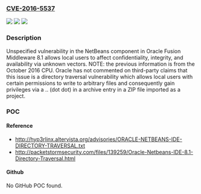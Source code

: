 ### [CVE-2016-5537](https://cve.mitre.org/cgi-bin/cvename.cgi?name=CVE-2016-5537)
![](https://img.shields.io/static/v1?label=Product&message=n%2Fa&color=blue)
![](https://img.shields.io/static/v1?label=Version&message=n%2Fa&color=blue)
![](https://img.shields.io/static/v1?label=Vulnerability&message=n%2Fa&color=brighgreen)

### Description

Unspecified vulnerability in the NetBeans component in Oracle Fusion Middleware 8.1 allows local users to affect confidentiality, integrity, and availability via unknown vectors. NOTE: the previous information is from the October 2016 CPU. Oracle has not commented on third-party claims that this issue is a directory traversal vulnerability which allows local users with certain permissions to write to arbitrary files and consequently gain privileges via a .. (dot dot) in a archive entry in a ZIP file imported as a project.

### POC

#### Reference
- http://hyp3rlinx.altervista.org/advisories/ORACLE-NETBEANS-IDE-DIRECTORY-TRAVERSAL.txt
- http://packetstormsecurity.com/files/139259/Oracle-Netbeans-IDE-8.1-Directory-Traversal.html

#### Github
No GitHub POC found.

